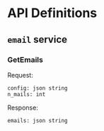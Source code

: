# API Definitions

## `email` service

### GetEmails

Request:

```
config: json string
n_mails: int
```

Response:

```
emails: json string
```